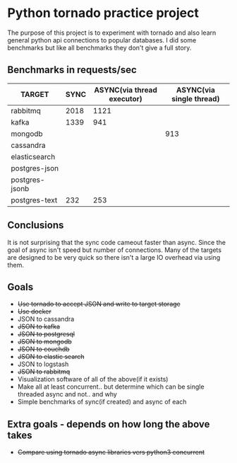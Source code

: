 # Python tornado practice project

The purpose of this project is to experiment with tornado
and also learn general python api connections to popular databases.
I did some benchmarks but like all benchmarks they don't give a full story.

## Benchmarks in requests/sec

| TARGET | SYNC  | ASYNC(via thread executor)  | ASYNC(via single thread)
|---|---|---|---|
| rabbitmq  | 2018  | 1121  | |
| kafka  | 1339  | 941  | |
| mongodb  |   |   |913 |
| cassandra  |   |   | |
| elasticsearch  |   |   | |
| postgres-json | | | |
| postgres-jsonb | | | |
| postgres-text | 232 | 253 | | 

## Conclusions
It is not surprising that the sync code cameout faster than async. 
Since the goal of async isn't speed but number of connections. 
Many of the targets are designed to be very quick so there isn't a large
IO overhead via using them.

## Goals
* ~~Use tornado to accept JSON and write to target storage~~
* ~~Use docker~~
* JSON to cassandra
* ~~JSON to kafka~~
* ~~JSON to postgresql~~
* ~~JSON to mongodb~~
* ~~JSON to couchdb~~
* ~~JSON to elastic search~~
* JSON to logstash
* ~~JSON to rabbitmq~~
* Visualization software of all of the above(if it exists)
* Make all at least concurrent.. but determine which can be single threaded async and not.. and why
* Simple benchmarks of sync(if created) and async of each


## Extra goals - depends on how long the above takes
* ~~Compare using tornado async libraries vers python3 concurrent~~





